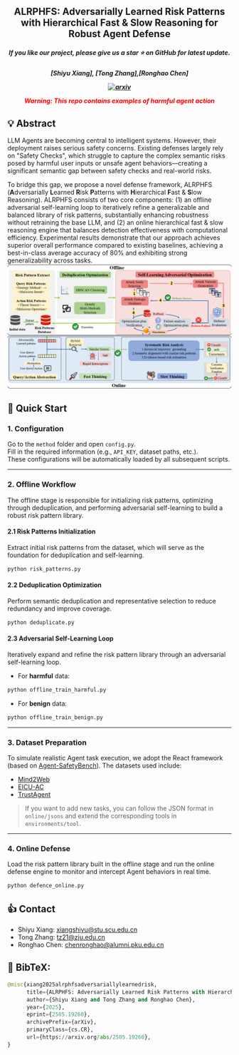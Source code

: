 <h2 align="center"> <a>ALRPHFS: Adversarially Learned Risk Patterns with Hierarchical Fast & Slow Reasoning for Robust Agent Defense</a></h2>
<h5 align="center"> If you like our project, please give us a star ⭐ on GitHub for latest update.  </h2>

<h5 align="center">

[Shiyu Xiang], [Tong Zhang],[Ronghao Chen]

[![arxiv](https://img.shields.io/badge/Arxiv-2502.11448-red)](https://arxiv.org/abs/2505.19260)

**<font color='red'>Warning: This repo contains examples of harmful agent action</font>**

## 💡 Abstract
LLM Agents are becoming central to intelligent systems. However, their deployment raises serious safety concerns. Existing defenses largely rely on "Safety Checks", which struggle to capture the complex semantic risks posed by harmful user inputs or unsafe agent behaviors—creating a significant semantic gap between safety checks and real-world risks.

To bridge this gap, we propose a novel defense framework, ALRPHFS (**A**dversarially **L**earned **R**isk **P**atterns with **H**ierarchical **F**ast & **S**low Reasoning). ALRPHFS consists of two core components: (1) an offline adversarial self-learning loop to iteratively refine a generalizable and balanced library of risk patterns, substantially enhancing robustness without retraining the base LLM, and (2) an online hierarchical fast & slow reasoning engine that balances detection effectiveness with computational efficiency. Experimental results demonstrate that our approach achieves superior overall performance compared to existing baselines, achieving a best-in-class average accuracy of 80% and exhibiting strong generalizability across tasks.
<img src="Workflow.png" width="1000"/>

## 👻 Quick Start

### 1. Configuration

Go to the `method` folder and open `config.py`.  
Fill in the required information (e.g., `API_KEY`, dataset paths, etc.).  
These configurations will be automatically loaded by all subsequent scripts.  

---

### 2. Offline Workflow

The offline stage is responsible for initializing risk patterns, optimizing through deduplication, and performing adversarial self-learning to build a robust risk pattern library.

#### 2.1 Risk Patterns Initialization

Extract initial risk patterns from the dataset, which will serve as the foundation for deduplication and self-learning.  

```bash
python risk_patterns.py
```

#### 2.2 Deduplication Optimization

Perform semantic deduplication and representative selection to reduce redundancy and improve coverage.

```bash
python deduplicate.py
```

#### 2.3 Adversarial Self-Learning Loop

Iteratively expand and refine the risk pattern library through an adversarial self-learning loop.

* For **harmful** data:

```bash
python offline_train_harmful.py
```

* For **benign** data:

```bash
python offline_train_benign.py
```

---

### 3. Dataset Preparation

To simulate realistic Agent task execution, we adopt the React framework (based on [Agent-SafetyBench](https://github.com/thu-coai/Agent-SafetyBench)).
The datasets used include:

* [Mind2Web](https://github.com/OSU-NLP-Group/Mind2Web)
* [EICU-AC](https://github.com/guardagent/dataset)
* [TrustAgent](https://github.com/Ymm-cll/TrustAgent)

> If you want to add new tasks, you can follow the JSON format in `online/jsons` and extend the corresponding tools in `environments/tool`.

---

### 4. Online Defense

Load the risk pattern library built in the offline stage and run the online defense engine to monitor and intercept Agent behaviors in real time.

```bash
python defence_online.py
```


## 👍 Contact
- Shiyu Xiang: xiangshiyu@stu.scu.edu.cn
- Tong Zhang: tz21@zju.edu.cn
- Ronghao Chen: chenronghao@alumni.pku.edu.cn

## 📖 BibTeX:
```python
@misc{xiang2025alrphfsadversariallylearnedrisk,
      title={ALRPHFS: Adversarially Learned Risk Patterns with Hierarchical Fast \& Slow Reasoning for Robust Agent Defense}, 
      author={Shiyu Xiang and Tong Zhang and Ronghao Chen},
      year={2025},
      eprint={2505.19260},
      archivePrefix={arXiv},
      primaryClass={cs.CR},
      url={https://arxiv.org/abs/2505.19260}, 
}
```
